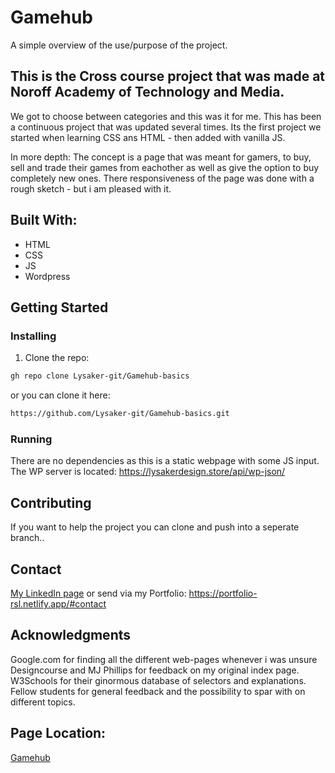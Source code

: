 # Gamehub 

A simple overview of the use/purpose of the project.

## This is the Cross course project that was made at Noroff Academy of Technology and Media.
We got to choose between categories and this was it for me. This has been a continuous project that was updated several times. 
Its the first project we started when learning CSS ans HTML - then added with vanilla JS. 

In more depth: 
  The concept is a page that was meant for gamers, to buy, sell and trade their games from eachother as well as give the option to buy completely new ones. 
  There responsiveness of the page was done with a rough sketch - but i am pleased with it. 
  

## Built With:

- HTML
- CSS
- JS
- Wordpress

## Getting Started

### Installing

1. Clone the repo:

```bash
gh repo clone Lysaker-git/Gamehub-basics
```
or you can clone it here: 
```bash
https://github.com/Lysaker-git/Gamehub-basics.git
```

### Running

There are no dependencies as this is a static webpage with some JS input. 
The WP server is located: 
https://lysakerdesign.store/api/wp-json/

## Contributing

If you want to help the project you can clone and push into a seperate branch.. 

## Contact

[My LinkedIn page](https://www.linkedin.com/in/robin-lysaker-36295517b/)
or send via my Portfolio: 
https://portfolio-rsl.netlify.app/#contact

## Acknowledgments

Google.com for finding all the different web-pages
whenever i was unsure
Designcourse and MJ Phillips for feedback on my original
index page.
W3Schools for their ginormous database of selectors and
explanations.
Fellow students for general feedback and the possibility to
spar with on different topics.

## Page Location: 
[Gamehub](peaceful-ritchie-993224.netlify.app/)
